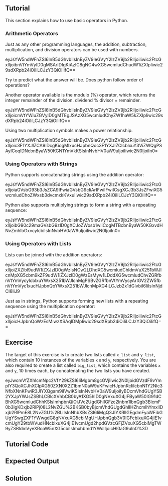 Tutorial
--------

This section explains how to use basic operators in Python.

### Arithmetic Operators       

Just as any other programming languages, the addition, subtraction, multiplication, and division operators can be used with numbers.<br>

<div data-datacamp-exercise="" data-height="210" data-encoded="true">
eyJsYW5ndWFnZSI6InB5dGhvbiIsInByZV9leGVyY2lzZV9jb2RlIjoiIiwic2FtcGxlIjoibnVtYmVyID0gMSArIDIgKiAzIC8gNC4wXG5wcmludChudW1iZXIpIiwic29sdXRpb24iOiIiLCJzY3QiOiIifQ==
</div>

Try to predict what the answer will be.  Does python follow order of operations?

Another operator available is the modulo (%) operator, which returns the integer remainder of the division. dividend % divisor = remainder.

<div data-datacamp-exercise="" data-height="210" data-encoded="true">
eyJsYW5ndWFnZSI6InB5dGhvbiIsInByZV9leGVyY2lzZV9jb2RlIjoiIiwic2FtcGxlIjoicmVtYWluZGVyID0gMTEgJSAzXG5wcmludChyZW1haW5kZXIpIiwic29sdXRpb24iOiIiLCJzY3QiOiIifQ==
</div>

Using two multiplication symbols makes a power relationship.

<div data-datacamp-exercise="" data-height="270" data-encoded="true">
eyJsYW5ndWFnZSI6InB5dGhvbiIsInByZV9leGVyY2lzZV9jb2RlIjoiIiwic2FtcGxlIjoic3F1YXJlZCA9IDcgKiogMlxucHJpbnQoc3F1YXJlZClcblxuY3ViZWQgPSAyICoqIDNcbnByaW50KGN1YmVkKSIsInNvbHV0aW9uIjoiIiwic2N0IjoiIn0=
</div>

### Using Operators with Strings

Python supports concatenating strings using the addition operator:

<div data-datacamp-exercise="" data-height="210" data-encoded="true">
eyJsYW5ndWFnZSI6InB5dGhvbiIsInByZV9leGVyY2lzZV9jb2RlIjoiIiwic2FtcGxlIjoiaGVsbG93b3JsZCA9IFwiaGVsbG9cIiArIFwiIFwiICsgXCJ3b3JsZFwiXG5wcmludChoZWxsb3dvcmxkKVxuIiwic29sdXRpb24iOiIiLCJzY3QiOiIifQ==
</div>

Python also supports multiplying strings to form a string with a repeating sequence:

<div data-datacamp-exercise="" data-height="210" data-encoded="true">
eyJsYW5ndWFnZSI6InB5dGhvbiIsInByZV9leGVyY2lzZV9jb2RlIjoiIiwic2FtcGxlIjoibG90c29maGVsbG9zID0gXCJoZWxsb1wiICogMTBcbnByaW50KGxvdHNvZmhlbGxvcylcbiIsInNvbHV0aW9uIjoiIiwic2N0IjoiIn0=
</div>

### Using Operators with Lists

Lists can be joined with the addition operators:

<div data-datacamp-exercise="" data-height="300" data-encoded="true">
eyJsYW5ndWFnZSI6InB5dGhvbiIsInByZV9leGVyY2lzZV9jb2RlIjoiIiwic2FtcGxlIjoiZXZlbl9udW1iZXJzID0gWzIsNCw2LDhdXG5wcmludChldmVuX251bWJlcnMpXG5cbm9kZF9udW1iZXJzID0gWzEsMyw1LDddXG5wcmludChvZGRfbnVtYmVycylcblxuYWxsX251bWJlcnMgPSBvZGRfbnVtYmVycyArIGV2ZW5fbnVtYmVyc1xucHJpbnQoYWxsX251bWJlcnMpXG4iLCJzb2x1dGlvbiI6IiIsInNjdCI6IiJ9
</div>

Just as in strings, Python supports forming new lists with a repeating sequence using the multiplication operator:

<div data-datacamp-exercise="" data-height="210" data-encoded="true">
eyJsYW5ndWFnZSI6InB5dGhvbiIsInByZV9leGVyY2lzZV9jb2RlIjoiIiwic2FtcGxlIjoicHJpbnQoWzEsMiwzXSAqIDMpIiwic29sdXRpb24iOiIiLCJzY3QiOiIifQ==
</div>

Exercise
--------

The target of this exercise is to create two lists called `x_list` and `y_list`,
which contain 10 instances of the variables `x` and `y`, respectively.
You are also required to create a list called `big_list`, which contains
the variables `x` and `y`, 10 times each, by concatenating the two lists you have created.

<div data-datacamp-exercise data-lang="python" data-height="310" data-encoded="true">eyJwcmVfZXhlcmNpc2VfY29kZSI6IiMgbm8gcGVjIiwic2N0IjoidGVzdF9vYmplY3QoXCJhXCIpXG50ZXN0X2Z1bmN0aW9uKFwicHJpbnRcIilcbnN1Y2Nlc3NfbXNnKFwiR3JlYXQgam9iIVwiKSIsInNvbHV0aW9uIjoiIyBDcmVhdGUgYSB2YXJpYWJsZSBhLCBlcXVhbCB0byA1XG5hID0gNVxuXG4jIFByaW50IG91dCBhXG5wcmludChhKSIsImhpbnQiOiJVc2UgdGhlIGFzc2lnbm1lbnQgb3BlcmF0b3IgKDxjb2RlPj08L2NvZGU%2BKSB0byBjcmVhdGUgdGhlIHZhcmlhYmxlIDxjb2RlPmE8L2NvZGU%2BLiIsInNhbXBsZSI6IiMgQ3JlYXRlIGEgdmFyaWFibGUgYSwgZXF1YWwgdG8gNVxuXG5cbiMgUHJpbnQgb3V0IGFcblxuXG4jIE1vcmUgY29tbWVudHNcblxuXG4jIE1vcmUgd2hpdGVzcGFjZVxuXG5cbiMgTW9yZSBldmVyeXRoaW5nXG5cbiIsImxhbmd1YWdlIjoicHl0aG9uIn0%3D</div>


Tutorial Code
-------------

Expected Output
---------------

Solution
--------
